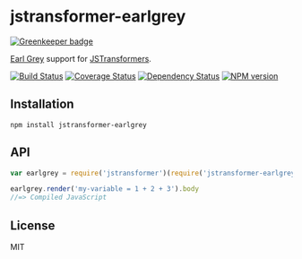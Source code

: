 # jstransformer-earlgrey

[![Greenkeeper badge](https://badges.greenkeeper.io/jstransformers/jstransformer-earlgrey.svg)](https://greenkeeper.io/)

[Earl Grey](http://breuleux.github.io/earl-grey/) support for [JSTransformers](http://github.com/jstransformers).

[![Build Status](https://img.shields.io/travis/jstransformers/jstransformer-earlgrey/master.svg)](https://travis-ci.org/jstransformers/jstransformer-earlgrey)
[![Coverage Status](https://img.shields.io/codecov/c/github/jstransformers/jstransformer-earlgrey/master.svg)](https://codecov.io/gh/jstransformers/jstransformer-earlgrey)
[![Dependency Status](https://img.shields.io/david/jstransformers/jstransformer-earlgrey/master.svg)](http://david-dm.org/jstransformers/jstransformer-earlgrey)
[![NPM version](https://img.shields.io/npm/v/jstransformer-earlgrey.svg)](https://www.npmjs.org/package/jstransformer-earlgrey)


## Installation

    npm install jstransformer-earlgrey

## API

```js
var earlgrey = require('jstransformer')(require('jstransformer-earlgrey'))

earlgrey.render('my-variable = 1 + 2 + 3').body
//=> Compiled JavaScript
```

## License

MIT
